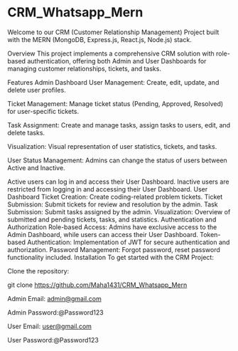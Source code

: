 # CRM_Whatsapp_Mern
Welcome to our CRM (Customer Relationship Management) Project built with the MERN (MongoDB, Express.js, React.js, Node.js) stack.

Overview
This project implements a comprehensive CRM solution with role-based authentication, offering both Admin and User Dashboards for managing customer relationships, tickets, and tasks.

Features
Admin Dashboard
User Management: Create, edit, update, and delete user profiles.

Ticket Management: Manage ticket status (Pending, Approved, Resolved) for user-specific tickets.

Task Assignment: Create and manage tasks, assign tasks to users, edit, and delete tasks.

Visualization: Visual representation of user statistics, tickets, and tasks.

User Status Management: Admins can change the status of users between Active and Inactive.

Active users can log in and access their User Dashboard.
Inactive users are restricted from logging in and accessing their User Dashboard.
User Dashboard
Ticket Creation: Create coding-related problem tickets.
Ticket Submission: Submit tickets for review and resolution by the admin.
Task Submission: Submit tasks assigned by the admin.
Visualization: Overview of submitted and pending tickets, tasks, and statistics.
Authentication and Authorization
Role-based Access: Admins have exclusive access to the Admin Dashboard, while users can access their User Dashboard.
Token-based Authentication: Implementation of JWT for secure authentication and authorization.
Password Management: Forgot password, reset password functionality included.
Installation
To get started with the CRM Project:

Clone the repository:

git clone https://github.com/Maha1431/CRM_Whatsapp_Mern


Admin Email: admin@gmail.com

Admin Password:@Password123

User Email: user@gmail.com

User Password:@Password123
